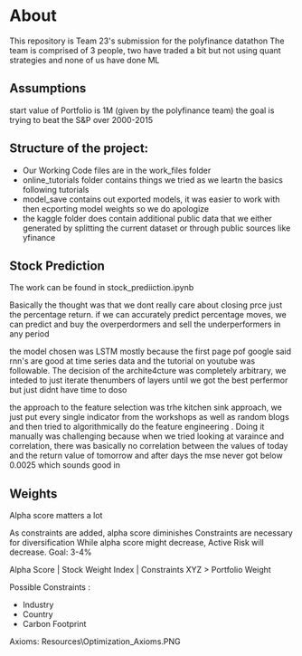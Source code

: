 # About
This repository is Team 23's submission for the polyfinance datathon 
The team is comprised of 3 people, two have traded a bit but not using quant strategies and none of us have done ML
## Assumptions

start value of Portfolio is 1M (given by the polyfinance team)
the goal is trying to beat the S&P over 2000-2015

## Structure of the project:
- Our Working Code files are in the work_files folder
- online_tutorials folder contains things we tried as we leartn the basics following tutorials
- model_save contains out exported models, it was easier to work with then ecporting model weights so we do apologize
- the kaggle folder does contain additional public data that we either generated by splitting the current dataset or through public sources like yfinance

## Stock Prediction
The work can be found in stock_prediiction.ipynb

Basically the thought was that we dont really care about closing prce just the percentage return. if we can accurately predict percentage moves, we can predict and buy the overperdormers and sell the underperformers in any period

the model chosen was LSTM mostly because the first page pof google said rnn's are good at time series data and the tutorial on youtube was followable. The decision of the archite4cture was completely arbitrary, we inteded to just iterate thenumbers of layers until we got the best perfermor but just didnt have time to doso

the approach to the feature selection was trhe kitchen sink approach, we just put every single indicator from the workshops as well as random blogs and then tried to algorithmically do the feature engineering . Doing it manually was challenging because when we tried looking at varaince and correlation, there was basically no correlation between the values of today and the return value of tomorrow and after days the mse never got below 0.0025 which sounds good in 
## Weights

Alpha score matters a lot

As constraints are added, alpha score diminishes
Constraints are necessary for diversification
While alpha score might decrease, Active Risk will decrease. Goal: 3-4%

Alpha Score | Stock Weight Index | Constraints XYZ > Portfolio Weight 

Possible Constraints :
- Industry
- Country
- Carbon Footprint

Axioms: Resources\Optimization_Axioms.PNG